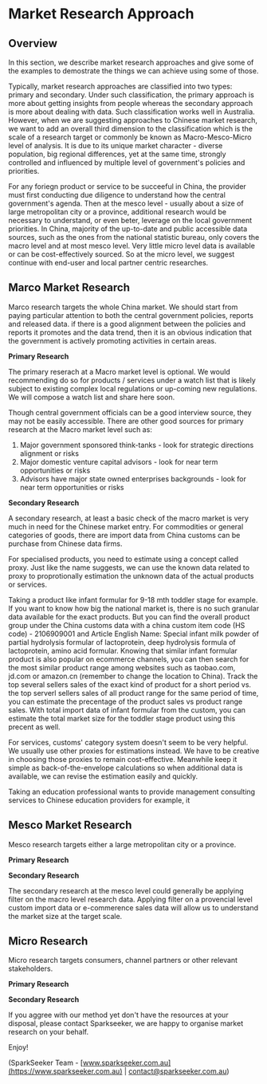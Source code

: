 # Market Research Approach

## Overview

In this section, we describe market research approaches and give some of the examples to demostrate the things we can achieve using some of those.

Typically, market research approaches are classified into two types: primary and secondary. Under such classification, the primary approach is more about getting insights from people whereas the secondary approach is more about dealing with data. Such classification works well in Australia. However, when we are suggesting approaches to Chinese market research, we want to add an overall third dimension to the classification which is the scale of a research target or commonly be known as Macro-Mesco-Micro level of analysis. It is due to its unique market character - diverse population, big regional differences, yet at the same time, strongly controlled and influenced by multiple level of government's policies and priorities.

For any foriegn product or service to be succeeful in China, the provider must first conducting due diligence to understand how the central government's agenda. Then at the mesco level - usually about a size of large metropolitan city or a province, additional research would be necessary to understand, or even beter, leverage on the local government priorities. In China, majority of the up-to-date and public accessible data sources, such as the ones from the national statistic bureau, only covers the macro level and at most mesco level. Very little micro level data is available or can be cost-effectively sourced. So at the micro level, we suggest continue with end-user and local partner centric researches.

## Marco Market Research

Marco research targets the whole China market. We should start from paying particular attention to both the central government policies, reports and released data. if there is a good alignment between the policies and reports it promotes and the data trend, then it is an obvious indication that the government is actively promoting activities in certain areas.

**Primary Research**

The primary reserach at a Macro market level is optional. We would recommending do so for products / services under a watch list that is likely subject to existing complex local regulations or up-coming new regulations. We will compose a watch list and share here soon.

Though central government officials can be a good interview source, they may not be easily accessible. There are other good sources for primary research at the Macro market level such as:
1. Major government sponsored think-tanks - look for strategic directions alignment or risks
2. Major domestic venture capital advisors - look for near term opportunities or risks
3. Advisors have major state owned enterprises backgrounds - look for near term opportunities or risks

**Secondary Research**

A secondary research, at least a basic check of the macro market is very much in need for the Chinese market entry.
For commodities or general categories of goods, there are import data from China customs can be purchase from Chinese data firms.

For specialised products, you need to estimate using a concept called proxy. Just like the name suggests, we can use the known data related to proxy to proprotionally estimation the unknown data of the actual products or services.

Taking a product like infant formular for 9-18 mth toddler stage for example. If you want to know how big the national market is, there is no such granular data available for the exact products. But you can find the overall product group under the China customs data with a china custom item code (HS code) - 2106909001 and Article English Name: Special infant milk powder of partial hydrolysis formular of lactoprotein, deep hydrolysis formula of lactoprotein, amino acid formular. 
Knowing that similar infant formular product is also popular on ecommerce channels, you can then search for the most similar product range among websites such as taobao.com, jd.com or amazon.cn (remember to change the location to China). Track the top several sellers sales of the exact kind of product for a short period vs. the top serverl sellers sales of all product range for the same period of time, you can estimate the precentage of the product sales vs product range sales. With total import data of infant formular from the custom, you can estimate the total market size for the toddler stage product using this precent as well.

For services, customs' category system doesn't seem to be very helpful. We usually use other proxies for estimations instead. 
We have to be creative in choosing those proxies to remain cost-effective. Meanwhile keep it simple as back-of-the-envelope calculations so when additional data is available, we can revise the estimation easily and quickly.

Taking an education professional wants to provide management consulting services to Chinese education providers for example, it 

## Mesco Market Research

Mesco research targets either a large metropolitan city or a province.

**Primary Research**

**Secondary Research**

The secondary research at the mesco level could generally be applying filter on the macro level research data. Applying filter on a provencial level custom import data or e-commerence sales data will allow us to understand the market size at the target scale.  

## Micro Research

Micro research targets consumers, channel partners or other relevant stakeholders.

**Primary Research**

**Secondary Research**

If you aggree with our method yet don't have the resources at your disposal, please contact Sparkseeker, we are happy to organise market research on your behalf.

Enjoy!

(SparkSeeker Team - [www.sparkseeker.com.au](https://www.sparkseeker.com.au) | [contact@sparkseeker.com.au](mailto:contact@sparkseeker.com.au))
